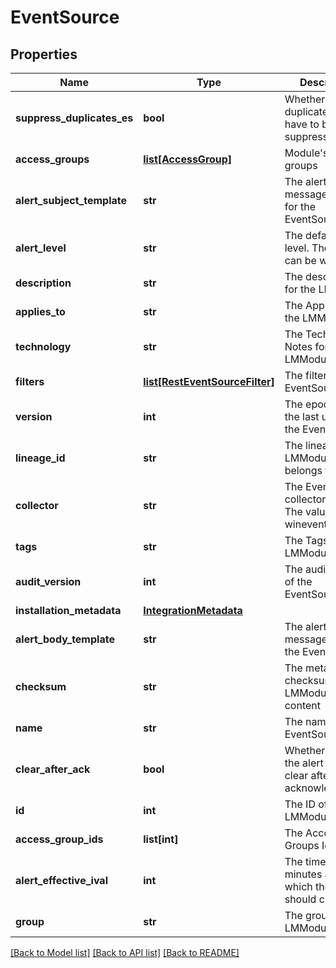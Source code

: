 # EventSource

## Properties
Name | Type | Description | Notes
------------ | ------------- | ------------- | -------------
**suppress_duplicates_es** | **bool** | Whether or not duplicate alerts have to be suppressed | [optional] 
**access_groups** | [**list[AccessGroup]**](AccessGroup.md) | Module&#x27;s access groups | [optional] 
**alert_subject_template** | **str** | The alert message subject for the EventSource | [optional] 
**alert_level** | **str** | The default alert level. The values can be warn | error | critical | doMapping | [optional] 
**description** | **str** | The description for the LMModule | [optional] 
**applies_to** | **str** | The Applies To for the LMModule | [optional] 
**technology** | **str** | The Technical Notes for the LMModule | [optional] 
**filters** | [**list[RestEventSourceFilter]**](RestEventSourceFilter.md) | The filters for the EventSource | [optional] 
**version** | **int** | The epoch time of the last update to the EventSource | [optional] 
**lineage_id** | **str** | The lineageId the LMModule belongs to | [optional] 
**collector** | **str** | The EventSource collector type. The values can be wineventlog | syslog | snmptrap | echo | logfile | scriptevent | awsrss | azurerss | azureadvisor | gcpatom | awsrdspievent | azureresourcehealthevent | azureemergingissue | azureloganalyticsworkspacesevent | awstrustedadvisor | awshealth | awsorganizationalhealth | ipmievent | [optional] 
**tags** | **str** | The Tags for the LMModule | [optional] 
**audit_version** | **int** | The auditVersion of the EventSource | [optional] 
**installation_metadata** | [**IntegrationMetadata**](IntegrationMetadata.md) |  | [optional] 
**alert_body_template** | **str** | The alert message body for the EventSource | [optional] 
**checksum** | **str** | The metadata checksum for the LMModule content | [optional] 
**name** | **str** | The name of the EventSource | 
**clear_after_ack** | **bool** | Whether or not the alert should clear after acknowledgement | [optional] 
**id** | **int** | The ID of the LMModule | [optional] 
**access_group_ids** | **list[int]** | The Access Groups Id&#x27;s | [optional] 
**alert_effective_ival** | **int** | The time in minutes after which the alert should clear | 
**group** | **str** | The group the LMModule is in | [optional] 

[[Back to Model list]](../README.md#documentation-for-models) [[Back to API list]](../README.md#documentation-for-api-endpoints) [[Back to README]](../README.md)

